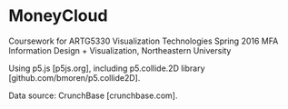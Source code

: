 # MoneyCloud

Coursework for 
ARTG5330 Visualization Technologies
Spring 2016
MFA Information Design + Visualization, Northeastern University

Using p5.js [p5js.org], including p5.collide.2D library [github.com/bmoren/p5.collide2D].

Data source: CrunchBase [crunchbase.com].


